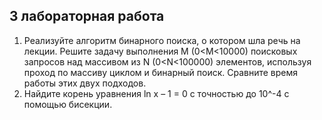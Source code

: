 ## 3 лабораторная работа
1.	Реализуйте алгоритм бинарного поиска, о котором шла речь на лекции. Решите задачу выполнения M (0<M<10000) поисковых запросов над массивом из N (0<N<100000) элементов, используя проход по массиву циклом и бинарный поиск. Сравните время работы этих двух подходов.
2.	Найдите корень уравнения ln x – 1 = 0 с точностью до 10^-4 с помощью бисекции.
